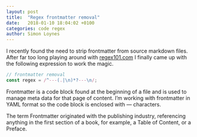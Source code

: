 ```yaml
---
layout: post
title:  "Regex frontmatter removal"
date:   2018-01-10 18:04:02 +0100
categories: code regex
author: Simon Loynes
---
```


I recently found the need to strip frontmatter from source markdown files. After far too long playing around with [regex101.com](https://regex101.com) I finally came up with the following expression to work the magic.

```typescript
// frontmatter removal
const regex = /^---(.|\n)*?---\n/;
```

Frontmatter is a code block found at the beginning of a file and is used to manage meta data for that page of content. I’m working with frontmatter in YAML format so the code block is enclosed with — characters.

The term Frontmatter originated with the publishing industry, referencing anything in the first section of a book, for example, a Table of Content, or a Preface.

